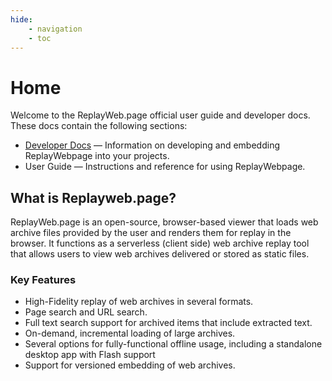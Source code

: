 ```yaml
---
hide:
    - navigation
    - toc
---
```


# Home

Welcome to the ReplayWeb.page official user guide and developer docs. These docs contain the following sections:

- [Developer Docs](/develop/embedding) — Information on developing and embedding ReplayWebpage into your projects.
- User Guide — Instructions and reference for using ReplayWebpage.

## What is Replayweb.page?
ReplayWeb.page is an open-source, browser-based viewer that loads web archive files provided by the user and renders them for replay in the browser. It functions as a serverless (client side) web archive replay tool that allows users to view web archives delivered or stored as static files.

### Key Features

- High-Fidelity replay of web archives in several formats.
- Page search and URL search.
- Full text search support for archived items that include extracted text.
- On-demand, incremental loading of large archives.
- Several options for fully-functional offline usage, including a standalone desktop app with Flash support
- Support for versioned embedding of web archives.

